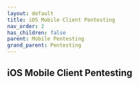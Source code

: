 ```yaml
---
layout: default
title: iOS Mobile Client Pentesting
nav_order: 2
has_children: false
parent: Mobile Pentesting
grand_parent: Pentesting
---
```


## iOS Mobile Client Pentesting
